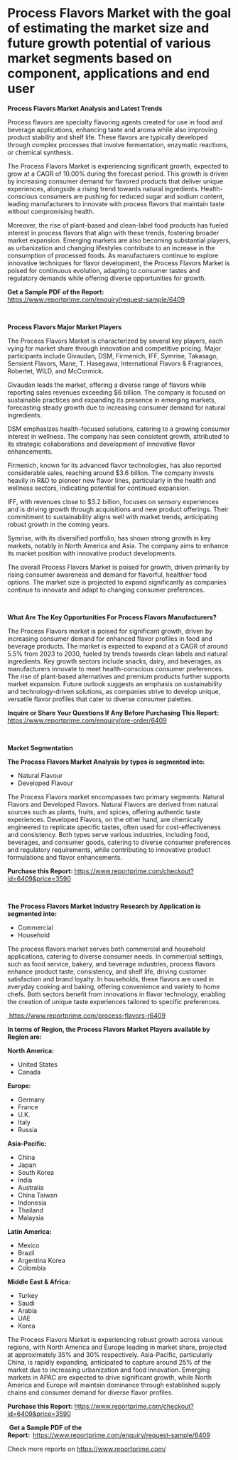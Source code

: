 <p><h1>Process Flavors Market with the goal of estimating the market size and future growth potential of various market segments based on component, applications and end user</h1></p><p><strong>Process Flavors Market Analysis and Latest Trends</strong></p>
<p><p>Process flavors are specialty flavoring agents created for use in food and beverage applications, enhancing taste and aroma while also improving product stability and shelf life. These flavors are typically developed through complex processes that involve fermentation, enzymatic reactions, or chemical synthesis. </p><p>The Process Flavors Market is experiencing significant growth, expected to grow at a CAGR of 10.00% during the forecast period. This growth is driven by increasing consumer demand for flavored products that deliver unique experiences, alongside a rising trend towards natural ingredients. Health-conscious consumers are pushing for reduced sugar and sodium content, leading manufacturers to innovate with process flavors that maintain taste without compromising health.</p><p>Moreover, the rise of plant-based and clean-label food products has fueled interest in process flavors that align with these trends, fostering broader market expansion. Emerging markets are also becoming substantial players, as urbanization and changing lifestyles contribute to an increase in the consumption of processed foods. As manufacturers continue to explore innovative techniques for flavor development, the Process Flavors Market is poised for continuous evolution, adapting to consumer tastes and regulatory demands while offering diverse opportunities for growth.</p></p>
<p><strong>Get a Sample PDF of the Report:&nbsp;</strong> <a href="https://www.reportprime.com/enquiry/request-sample/6409?utm_campaign=3542&utm_medium=2&utm_source=Github&utm_content=ia&utm_term=19032025&utm_id=process-flavors">https://www.reportprime.com/enquiry/request-sample/6409</a></p>
<p>&nbsp;</p>
<p><strong>Process Flavors Major Market Players</strong></p>
<p><p>The Process Flavors Market is characterized by several key players, each vying for market share through innovation and competitive pricing. Major participants include Givaudan, DSM, Firmenich, IFF, Symrise, Takasago, Sensient Flavors, Mane, T. Hasegawa, International Flavors & Fragrances, Robertet, WILD, and McCormick.</p><p>Givaudan leads the market, offering a diverse range of flavors while reporting sales revenues exceeding $6 billion. The company is focused on sustainable practices and expanding its presence in emerging markets, forecasting steady growth due to increasing consumer demand for natural ingredients.</p><p>DSM emphasizes health-focused solutions, catering to a growing consumer interest in wellness. The company has seen consistent growth, attributed to its strategic collaborations and development of innovative flavor enhancements.</p><p>Firmenich, known for its advanced flavor technologies, has also reported considerable sales, reaching around $3.6 billion. The company invests heavily in R&D to pioneer new flavor lines, particularly in the health and wellness sectors, indicating potential for continued expansion.</p><p>IFF, with revenues close to $3.2 billion, focuses on sensory experiences and is driving growth through acquisitions and new product offerings. Their commitment to sustainability aligns well with market trends, anticipating robust growth in the coming years.</p><p>Symrise, with its diversified portfolio, has shown strong growth in key markets, notably in North America and Asia. The company aims to enhance its market position with innovative product developments.</p><p>The overall Process Flavors Market is poised for growth, driven primarily by rising consumer awareness and demand for flavorful, healthier food options. The market size is projected to expand significantly as companies continue to innovate and adapt to changing consumer preferences.</p></p>
<p>&nbsp;</p>
<p><strong>What Are The Key Opportunities For Process Flavors Manufacturers?</strong></p>
<p><p>The Process Flavors market is poised for significant growth, driven by increasing consumer demand for enhanced flavor profiles in food and beverage products. The market is expected to expand at a CAGR of around 5.5% from 2023 to 2030, fueled by trends towards clean labels and natural ingredients. Key growth sectors include snacks, dairy, and beverages, as manufacturers innovate to meet health-conscious consumer preferences. The rise of plant-based alternatives and premium products further supports market expansion. Future outlook suggests an emphasis on sustainability and technology-driven solutions, as companies strive to develop unique, versatile flavor profiles that cater to diverse consumer palettes.</p></p>
<p><strong>Inquire or Share Your Questions If Any Before Purchasing This Report:</strong> <a href="https://www.reportprime.com/enquiry/pre-order/6409?utm_campaign=3542&utm_medium=2&utm_source=Github&utm_content=ia&utm_term=19032025&utm_id=process-flavors">https://www.reportprime.com/enquiry/pre-order/6409</a></p>
<p>&nbsp;</p>
<p><strong>Market Segmentation</strong></p>
<p><strong>The Process Flavors Market Analysis by types is segmented into:</strong></p>
<p><ul><li>Natural Flavour</li><li>Developed Flavour</li></ul></p>
<p><p>The Process Flavors market encompasses two primary segments: Natural Flavors and Developed Flavors. Natural Flavors are derived from natural sources such as plants, fruits, and spices, offering authentic taste experiences. Developed Flavors, on the other hand, are chemically engineered to replicate specific tastes, often used for cost-effectiveness and consistency. Both types serve various industries, including food, beverages, and consumer goods, catering to diverse consumer preferences and regulatory requirements, while contributing to innovative product formulations and flavor enhancements.</p></p>
<p><strong>Purchase this Report:&nbsp;</strong><a href="https://www.reportprime.com/checkout?id=6409&price=3590&utm_campaign=3542&utm_medium=2&utm_source=Github&utm_content=ia&utm_term=19032025&utm_id=process-flavors">https://www.reportprime.com/checkout?id=6409&price=3590</a></p>
<p>&nbsp;</p>
<p><strong>The Process Flavors Market Industry Research by Application is segmented into:</strong></p>
<p><ul><li>Commercial</li><li>Household</li></ul></p>
<p><p>The process flavors market serves both commercial and household applications, catering to diverse consumer needs. In commercial settings, such as food service, bakery, and beverage industries, process flavors enhance product taste, consistency, and shelf life, driving customer satisfaction and brand loyalty. In households, these flavors are used in everyday cooking and baking, offering convenience and variety to home chefs. Both sectors benefit from innovations in flavor technology, enabling the creation of unique taste experiences tailored to specific preferences.</p></p>
<p><a href="https://www.reportprime.com/process-flavors-r6409?utm_campaign=3542&utm_medium=2&utm_source=Github&utm_content=ia&utm_term=19032025&utm_id=process-flavors">&nbsp;https://www.reportprime.com/process-flavors-r6409</a></p>
<p><strong>In terms of Region, the Process Flavors Market Players available by Region are:</strong></p>
<p>
    <p> <strong> North America: </strong>
        <ul>
            <li>United States</li>
            <li>Canada</li>
        </ul>
        </p> 
    <p> <strong> Europe: </strong>
        <ul>
            <li>Germany</li>
            <li>France</li>
            <li>U.K.</li>
            <li>Italy</li>
            <li>Russia</li>
        </ul>
        </p> 
    <p> <strong> Asia-Pacific: </strong>
        <ul>
            <li>China</li>
            <li>Japan</li>
            <li>South Korea</li>
            <li>India</li>
            <li>Australia</li>
            <li>China Taiwan</li>
            <li>Indonesia</li>
            <li>Thailand</li>
            <li>Malaysia</li>
        </ul>
        </p> 
    <p> <strong> Latin America: </strong>
        <ul>
            <li>Mexico</li>
            <li>Brazil</li>
            <li>Argentina Korea</li>
            <li>Colombia</li>
        </ul>
        </p> 
    <p> <strong> Middle East & Africa: </strong>
        <ul>
            <li>Turkey</li>
            <li>Saudi</li>
            <li>Arabia</li>
            <li>UAE</li>
            <li>Korea</li>
        </ul>
    </p>
    </p>
<p><p>The Process Flavors Market is experiencing robust growth across various regions, with North America and Europe leading in market share, projected at approximately 35% and 30% respectively. Asia-Pacific, particularly China, is rapidly expanding, anticipated to capture around 25% of the market due to increasing urbanization and food innovation. Emerging markets in APAC are expected to drive significant growth, while North America and Europe will maintain dominance through established supply chains and consumer demand for diverse flavor profiles.</p></p>
<p><strong>Purchase this Report: </strong><a href="https://www.reportprime.com/checkout?id=6409&price=3590&utm_campaign=3542&utm_medium=2&utm_source=Github&utm_content=ia&utm_term=19032025&utm_id=process-flavors">https://www.reportprime.com/checkout?id=6409&price=3590</a></p>
<p>&nbsp;<strong>Get a Sample PDF of the Report:&nbsp;&nbsp;</strong><a href="https://www.reportprime.com/enquiry/request-sample/6409?utm_campaign=3542&utm_medium=2&utm_source=Github&utm_content=ia&utm_term=19032025&utm_id=process-flavors">https://www.reportprime.com/enquiry/request-sample/6409</a></p>
<p><strong></strong></p>
<p>Check more reports on <a href="https://www.reportprime.com/?utm_campaign=3542&utm_medium=2&utm_source=Github&utm_content=ia&utm_term=19032025&utm_id=process-flavors">https://www.reportprime.com/</a></p>